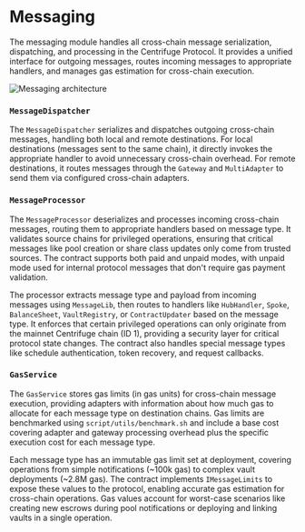 # Messaging

The messaging module handles all cross-chain message serialization, dispatching, and processing in the Centrifuge Protocol. It provides a unified interface for outgoing messages, routes incoming messages to appropriate handlers, and manages gas estimation for cross-chain execution.

![Messaging architecture](http://www.plantuml.com/plantuml/proxy?cache=no&src=https://raw.githubusercontent.com/centrifuge/protocol/c8eba945b734afcabcead556b7c8c00561828268/docs/architecture/core/messaging.puml)

### `MessageDispatcher`

The `MessageDispatcher` serializes and dispatches outgoing cross-chain messages, handling both local and remote destinations. For local destinations (messages sent to the same chain), it directly invokes the appropriate handler to avoid unnecessary cross-chain overhead. For remote destinations, it routes messages through the `Gateway` and `MultiAdapter` to send them via configured cross-chain adapters.

### `MessageProcessor`

The `MessageProcessor` deserializes and processes incoming cross-chain messages, routing them to appropriate handlers based on message type. It validates source chains for privileged operations, ensuring that critical messages like pool creation or share class updates only come from trusted sources. The contract supports both paid and unpaid modes, with unpaid mode used for internal protocol messages that don't require gas payment validation.

The processor extracts message type and payload from incoming messages using `MessageLib`, then routes to handlers like `HubHandler`, `Spoke`, `BalanceSheet`, `VaultRegistry`, or `ContractUpdater` based on the message type. It enforces that certain privileged operations can only originate from the mainnet Centrifuge chain (ID 1), providing a security layer for critical protocol state changes. The contract also handles special message types like schedule authentication, token recovery, and request callbacks.

### `GasService`

The `GasService` stores gas limits (in gas units) for cross-chain message execution, providing adapters with information about how much gas to allocate for each message type on destination chains. Gas limits are benchmarked using `script/utils/benchmark.sh` and include a base cost covering adapter and gateway processing overhead plus the specific execution cost for each message type.

Each message type has an immutable gas limit set at deployment, covering operations from simple notifications (~100k gas) to complex vault deployments (~2.8M gas). The contract implements `IMessageLimits` to expose these values to the protocol, enabling accurate gas estimation for cross-chain operations. Gas values account for worst-case scenarios like creating new escrows during pool notifications or deploying and linking vaults in a single operation.
